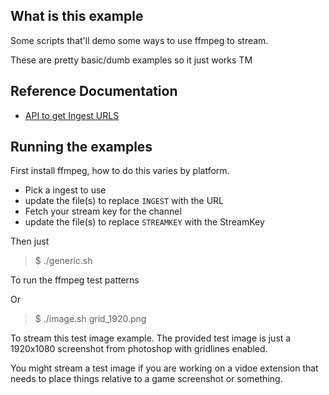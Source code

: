 ## What is this example

Some scripts that'll demo some ways to use ffmpeg to stream.

These are pretty basic/dumb examples so it just works TM

## Reference Documentation

- [API to get Ingest URLS](https://dev.twitch.tv/docs/video-broadcast)

## Running the examples

First install ffmpeg, how to do this varies by platform.

- Pick a ingest to use
- update the file(s) to replace `INGEST` with the URL
- Fetch your stream key for the channel
- update the file(s) to replace `STREAMKEY` with the StreamKey

Then just

> $ ./generic.sh

To run the ffmpeg test patterns

Or

> $ ./image.sh grid_1920.png

To stream this test image example. The provided test image is just a 1920x1080 screenshot from photoshop with gridlines enabled.

You might stream a test image if you are working on a vidoe extension that needs to place things relative to a game screenshot or something.
